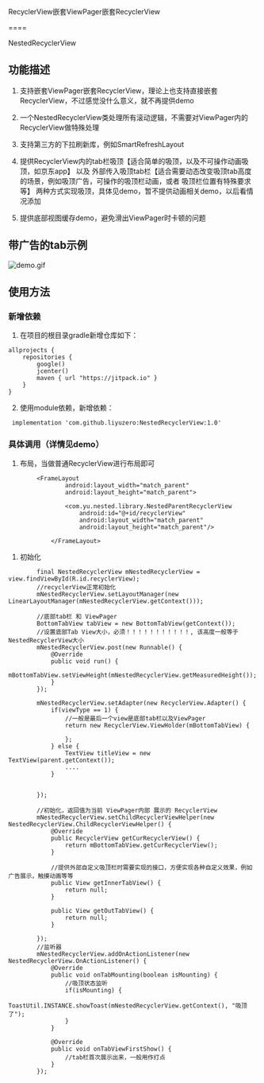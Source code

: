 RecyclerView嵌套ViewPager嵌套RecyclerView

====

NestedRecyclerView

## 功能描述

1. 支持嵌套ViewPager嵌套RecyclerView，理论上也支持直接嵌套RecyclerView，不过感觉没什么意义，就不再提供demo

2. 一个NestedRecyclerView类处理所有滚动逻辑，不需要对ViewPager内的RecyclerView做特殊处理

3. 支持第三方的下拉刷新库，例如SmartRefreshLayout

4. 提供RecyclerView内的tab栏吸顶【适合简单的吸顶，以及不可操作动画吸顶，如京东app】 以及
 外部传入吸顶tab栏【适合需要动态改变吸顶tab高度的场景，例如吸顶广告，可操作的吸顶栏动画，或者
 吸顶栏位置有特殊要求等】
 两种方式实现吸顶，具体见demo，暂不提供动画相关demo，以后看情况添加
 
5. 提供底部视图缓存demo，避免滑出ViewPager时卡顿的问题

## 带广告的tab示例

![demo.gif](https://upload-images.jianshu.io/upload_images/10639439-6c201deae8678aee.gif?imageMogr2/auto-orient/strip)

## 使用方法

### 新增依赖

1. 在项目的根目录gradle新增仓库如下：

```
allprojects {
    repositories {
        google()
        jcenter()
        maven { url "https://jitpack.io" }
    }
}
```

2. 使用module依赖，新增依赖：

```
 implementation 'com.github.liyuzero:NestedRecyclerView:1.0'
```

### 具体调用（详情见demo）

1. 布局，当做普通RecyclerView进行布局即可

```
        <FrameLayout
                android:layout_width="match_parent"
                android:layout_height="match_parent">
        
                <com.yu.nested.library.NestedParentRecyclerView
                    android:id="@+id/recyclerView"
                    android:layout_width="match_parent"
                    android:layout_height="match_parent"/>
        
            </FrameLayout>

```

1. 初始化

```
        final NestedRecyclerView mNestedRecyclerView = view.findViewById(R.id.recyclerView);
        //recyclerView正常初始化
        mNestedRecyclerView.setLayoutManager(new LinearLayoutManager(mNestedRecyclerView.getContext()));
        
        //底部tab栏 和 ViewPager
        BottomTabView tabView = new BottomTabView(getContext());
        //设置底部Tab View大小，必须！！！！！！！！！！！, 该高度一般等于NestedRecyclerView大小
        mNestedRecyclerView.post(new Runnable() {
            @Override
            public void run() {
                mBottomTabView.setViewHeight(mNestedRecyclerView.getMeasuredHeight());
            }
        });

        mNestedRecyclerView.setAdapter(new RecyclerView.Adapter() {
            if(viewType == 1) {
                //一般是最后一个view是底部tab栏以及ViewPager
                return new RecyclerView.ViewHolder(mBottomTabView) {
                
                };
            } else {
                TextView titleView = new TextView(parent.getContext());
                ....
            }
            
            
        });

        //初始化，返回值为当前 ViewPager内部 展示的 RecyclerView
        mNestedRecyclerView.setChildRecyclerViewHelper(new NestedRecyclerView.ChildRecyclerViewHelper() {
            @Override
            public RecyclerView getCurRecyclerView() {
                return mBottomTabView.getCurRecyclerView();
            }

            //提供外部自定义吸顶栏时需要实现的接口，方便实现各种自定义效果，例如广告展示，触摸动画等等
            public View getInnerTabView() {
                return null;
            }
    
            public View getOutTabView() {
                return null;
            }

        });
        //监听器
        mNestedRecyclerView.addOnActionListener(new NestedRecyclerView.OnActionListener() {
            @Override
            public void onTabMounting(boolean isMounting) {
                //吸顶状态监听
                if(isMounting) {
                    ToastUtil.INSTANCE.showToast(mNestedRecyclerView.getContext(), "吸顶了");
                }
            }

            @Override
            public void onTabViewFirstShow() {
                //tab栏首次展示出来，一般用作打点
            }
        });

```
